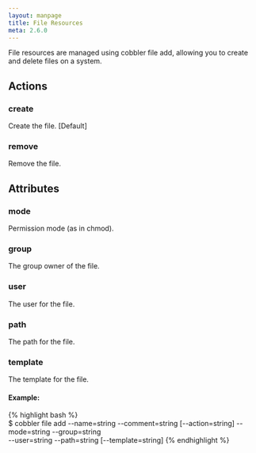 ```yaml
---
layout: manpage
title: File Resources
meta: 2.6.0
---
```

File resources are managed using cobbler file add, allowing you to create and delete files on a system.

## Actions

### create
Create the file. [Default]

### remove
Remove the file.

## Attributes

### mode
Permission mode (as in chmod).

### group
The group owner of the file.

### user
The user for the file.

### path
The path for the file.

### template
The template for the file.

#### Example:
{%  highlight bash %}       
$ cobbler file add --name=string --comment=string [--action=string] --mode=string --group=string \
--user=string --path=string [--template=string]
{% endhighlight %}
